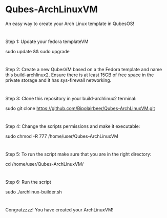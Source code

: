 # Qubes-ArchLinuxVM
An easy way to create your Arch Linux template in QubesOS!
#
#
Step 1:
Update your fedora templateVM

  sudo update && sudo upgrade
#
#
Step 2:
Create a new QubesVM based on a the Fedora template and name this build-archlinux2. Ensure there is at least 15GB of free space in the private storage and it has sys-firewall networking.
#
#
Step 3:
Clone this repository in your build-archlinux2 terminal:

  sudo git clone https://github.com/Bipolairbeer/Qubes-ArchLinuxVM.git
#
#
Step 4:
Change the scripts permissions and make it executable:

  sudo chmod -R 777 /home/user/Qubes-ArchLinuxVM
#
#
Step 5:
To run the script make sure that you are in the right directory:
  
  cd /home/user/Qubes-ArchLinuxVM/
#
#
Step 6:
Run the script

  sudo ./archlinux-builder.sh
#
#
#
Congratzzzz! You have created your ArchLinuxVM!
